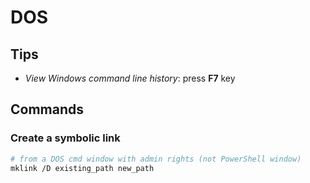 # DOS

## Tips

* _View Windows command line history_: press **F7** key

## Commands

### Create a symbolic link

```bash
# from a DOS cmd window with admin rights (not PowerShell window)
mklink /D existing_path new_path
```
